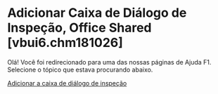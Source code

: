 
# Adicionar Caixa de Diálogo de Inspeção, Office Shared [vbui6.chm181026]

Olá! Você foi redirecionado para uma das nossas páginas de Ajuda F1. Selecione o tópico que estava procurando abaixo.

[Adicionar a caixa de diálogo de inspeção](http://msdn.microsoft.com/library/1871880c-b701-21f6-0c32-c032154100c1%28Office.15%29.aspx)
